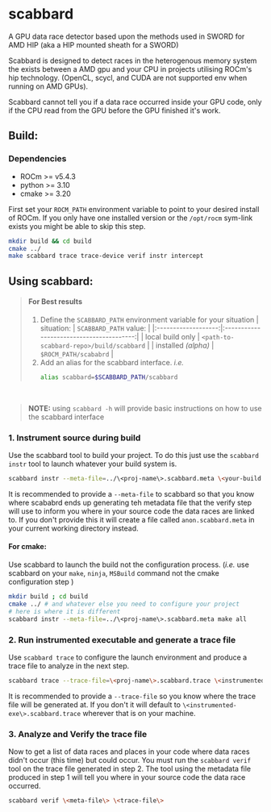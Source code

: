   scabbard
============

A GPU data race detector based upon the methods used in SWORD for AMD HIP (aka a HIP mounted sheath for a SWORD)

Scabbard is designed to detect races in the heterogenous memory system the exists between a AMD gpu and your CPU in projects utilising ROCm's hip technology.
(OpenCL, scycl, and CUDA are not supported env when running on AMD GPUs).

Scabbard cannot tell you if a data race occurred inside your GPU code, only if the CPU read from the GPU before the
GPU finished it's work.


## Build:

### Dependencies
- ROCm >= v5.4.3
- python >= 3.10
- cmake >= 3.20

First set your `ROCM_PATH` environment variable to point to your desired install of ROCm.
If you only have one installed version or the `/opt/rocm` sym-link exists you might be able to skip this step. 
```sh
mkdir build && cd build
cmake ../
make scabbard trace trace-device verif instr intercept
```

## Using scabbard:

> #### For Best results
>  1. Define the `SCABBARD_PATH` environment variable for your situation
>     | situation:          | `SCABBARD_PATH` value:                   |
>     |:-------------------:|:----------------------------------------:|
>     | local build only    | `<path-to-scabbard-repo>/build/scabbard` |
>     | installed _(alpha)_ | `$ROCM_PATH/scababrd`                    |
>  2. Add an alias for the scabbard interface. _i.e._
>     ```sh
>     alias scabbard=$SCABBARD_PATH/scabbard
>     ```

<br/>

> **NOTE:**
> using `scabbard -h` will provide basic instructions on how to use the scabbard interface

### 1. Instrument source during build

Use the scabbard tool to build your project.
To do this just use the `scabbard instr` tool to launch whatever your build system is.
```sh
scabbard instr --meta-file=../\<proj-name\>.scabbard.meta \<your-build command here\>
```

It is recommended to provide a `--meta-file` to scabbard so that you know where scababrd ends up 
generating teh metadata file that the verify step will use to inform you where in your source code
the data races are linked to.
If you don't provide this it will create a file called `anon.scabbard.meta` in your current working directory instead. 

#### For cmake:
Use scabbard to launch the build not the configuration process.
(_i.e._ use scabbard on your `make`, `ninja`, `MSBuild` command not the cmake configuration step )
```sh
mkdir build ; cd build
cmake ../ # and whatever else you need to configure your project
# here is where it is different
scabbard instr --meta-file=../\<proj-name\>.scabbard.meta make all
```


### 2. Run instrumented executable and generate a trace file

Use `scabbard trace` to configure the launch environment and produce a trace file to analyze in the next step.
 
```sh
scabbard trace --trace-file=\<proj-name\>.scabbard.trace \<instrumented-exe\> \<whatever-args-your-exe-needs\>
```

It is recommended to provide a `--trace-file` so you know where the trace file will be generated at.
If you don't it will default to `\<instrumented-exe\>.scabbard.trace` wherever that is on your machine.



### 3. Analyze and Verify the trace file

Now to get a list of data races and places in your code where data races didn't occur (this time) 
but could occur.
You must run the `scabbard verif` tool on the trace file generated in step 2.
The tool using the metadata file produced in step 1 will tell you where in your source code
the data race occurred.

```sh
scabbard verif \<meta-file\> \<trace-file\>
```

